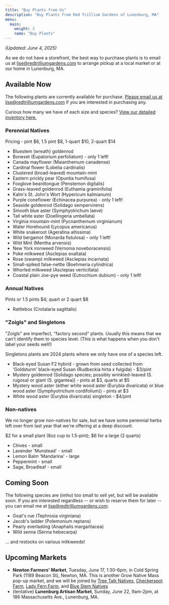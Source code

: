 ```yaml
---
title: "Buy Plants from Us"
description: "Buy Plants from Red Trillium Gardens of Lunenburg, MA"
menu:
  main:
    weight: 2
    name: "Buy Plants"
---
```


_(Updated: June 4, 2025)_

As we do not have a storefront, the best way to purchase plants is to email us at [lise@redtrilliumgardens.com](mailto:lise@redtrilliumgardens.com) to arrange pickup at a local market or at our home in Lunenburg, MA. 

## Available Now

The following plants are currently available for purchase. [Please email us at lise@redtrilliumgardens.com](mailto:lise@redtrilliumgardens.com) if you are interested in purchasing any.

Curious how many we have of each size and species? [View our detailed inventory here.](https://docs.google.com/spreadsheets/d/1FV7iCZJYFeVC55onCDUhkP_r6_sS_5j-vdgNPat4-bk/edit?usp=sharing)

### Perennial Natives

Pricing - pint $6, 1.5 pint $8, 1-quart $10, 2-quart $14

- Bluestem (wreath) goldenrod
- Boneset (Eupatorium perfoliatum) - only 1 left!
- Canada mayflower (Maianthemum canadense)
- Cardinal flower (Lobelia cardinalis)
- Clustered (broad-leaved) mountain-mint
- Eastern prickly pear (Opuntia humifusa)
- Foxglove beardtongue (Penstemon digitalis)
- Grass-leaved goldenrod (Euthamia graminifolia)
- Kalm's St. John's Wort (Hypericum kalmianum)
- Purple coneflower (Echinacea purpurea) - only 1 left!
- Seaside goldenrod (Solidago sempervirens)
- Smooth blue aster (Symphyotrichum laeve)
- Tall white aster (Doellingeria umbellata)
- Virginia mountain-mint (Pycnanthemum virginianum)
- Water Horehound (Lycopus americanus)
- White snakeroot (Ageratina altissima)
- Wild bergamot (Monarda fistulosa) - only 1 left!
- Wild Mint (Mentha arvensis)
- New York ironweed (Vernonia noveboracensis)
- Poke milkweed (Asclepias exaltata)
- Rose (swamp) milkweed (Asclepias incarnata)
- Small-spiked false-nettle (Boehmeria cylindrica)
- Whorled milkweed (Asclepias verticillata)
- Coastal plain Joe-pye weed (Eutrochium dubium) - only 1 left!

### Annual Natives

Pints or 1.5 pints $4; quart or 2 quart $8

- Rattlebox (Crotalaria sagittalis)

### "Zoigls" and Singletons

"Zoigls" are imperfect, "factory second" plants. Usually this means that we can't identify them to species level. (This is what happens when you don't label your seeds well!)

Singletons plants are 2024 plants where we only have one of a species left.

- Black-eyed Susan F2 hybrid - grown from seed collected from 'Goldsturm' black-eyed Susan (Rudbeckia hirta x fulgida) - $3/pint
- Mystery goldenrod (Solidago species; possibly wrinkled-leaved (S. rugosa) or giant (S. gigantea)) - pints at $3, quarts at $5
- Mystery wood aster (either white wood aster (Eurybia divaricata) or blue wood aster (Symphyotrichum cordifolium)) - pints at $3
- White wood aster (Eurybia divaricata) singleton - $4/pint

### Non-natives

We no longer grow non-natives for sale, but we have some perennial herbs left over from last year that we're offering at a deep discount.

$2 for a small plant (8oz cup to 1.5-pint); $6 for a large (2 quarts)

- Chives - small
- Lavender 'Munstead' - small
- Lemon Balm 'Mandarina' - large
- Peppermint - small
- Sage, Broadleaf - small

## Coming Soon 

The following species are (imho) too small to sell yet, but will be available soon. If you are interested regardless -- or wish to reserve them for later -- you can email me at lise@redtrilliumgardens.com.

- Goat's rue (Tephrosia virginiana)
- Jacob's ladder (Polemonium reptans)
- Pearly everlasting (Anaphalis margaritacea)
- Wild senna (Senna hebecarpa)

... and restocks on various milkweeds!

## Upcoming Markets
 
- **Newton Farmers' Market**, Tuesday, June 17, 1:30-6pm, in Cold Spring Park (1189 Beacon St), Newton, MA. This is another Grow Native Mass pop-up market, and we will be joined by [Tree Talk Natives](https://www.treetalknatives.com/), [Checkerspot Farm](https://www.checkerspotfarm.com/), [Lady Fern Farm](https://ladyfernfarm.com/), and [Blue Stem Natives](https://www.bluestemnatives.com/)
- (tentative) **Lunenburg Artisan Market**, Sunday, June 22, 9am-2pm, at 186 Massachusetts Ave., Lunenburg, MA.